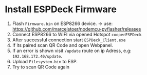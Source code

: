 # Install ESPDeck Firmware

1. Flash `Firmware.bin` on ESP8266 device.
-> use: https://github.com/marcelstoer/nodemcu-pyflasher/releases
2. Connect ESP8266 to WIFI via opened Hotspot `cooperESPDeck`
3. After successful connection start `ESPDeck_Client.exe`
4. If its paired scan QR Code and open Webpanel.
5. If an error is shown visit `/update` route on ip Adress, e.g: `192.168.172.40/update`.
6. Upload `Filesystem.bin` to ESP.
7. Try to scan QR Code again

